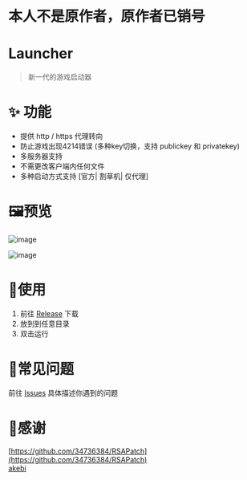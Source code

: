 # 本人不是原作者，原作者已销号
# Launcher
> 新一代的游戏启动器


# ✨ 功能
+ 提供 http / https 代理转向
+ 防止游戏出现4214错误 (多种key切换，支持 publickey 和 privatekey)
+ 多服务器支持
+ 不需更改客户端内任何文件
+ 多种启动方式支持 [官方| 割草机| 仅代理]


# 🖼️预览
![image](https://user-images.githubusercontent.com/68674499/206622660-9c1590d3-8adb-4d1f-aed9-17639eca9c67.png)

![image](https://user-images.githubusercontent.com/68674499/206622695-99204b8e-047d-45e3-be9b-d9aed97fd72d.png)


# 🎁使用

1. 前往 [Release](https://github.com/gc-toolkit/Launcher/releases) 下载
2. 放到到任意目录
3. 双击运行

# 🐛常见问题

前往 [Issues](https://github.com/gc-toolkit/Launcher/issues) 具体描述你遇到的问题

# 🙇‍感谢

[https://github.com/34736384/RSAPatch](https://github.com/34736384/RSAPatch)  
[akebi](/)
